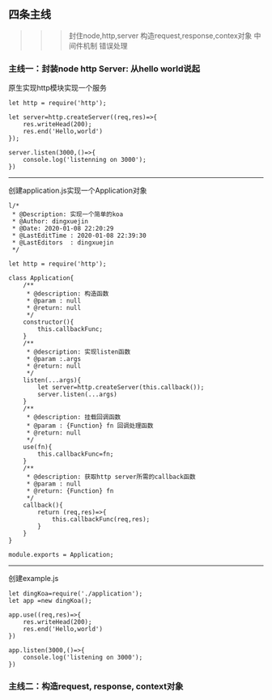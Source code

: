## 四条主线
>>>封住node,http,server
>>>构造request,response,contex对象
>>>中间件机制
>>>错误处理

### 主线一：封装node http Server: 从hello world说起
原生实现http模块实现一个服务
```
let http = require('http');

let server=http.createServer((req,res)=>{
    res.writeHead(200);
    res.end('Hello,world')
});

server.listen(3000,()=>{
    console.log('listenning on 3000');
})
```
---
创建application.js实现一个Application对象
```
l/*
 * @Description: 实现一个简单的koa
 * @Author: dingxuejin
 * @Date: 2020-01-08 22:20:29
 * @LastEditTime : 2020-01-08 22:39:30
 * @LastEditors  : dingxuejin
 */

let http = require('http');

class Application{
    /**
     * @description: 构造函数
     * @param : null
     * @return: null
     */
    constructor(){
        this.callbackFunc;
    }
    /**
     * @description: 实现listen函数
     * @param :.args
     * @return: null
     */
    listen(...args){
        let server=http.createServer(this.callback());
        server.listen(...args)
    }
    /**
     * @description: 挂载回调函数
     * @param : {Function} fn 回调处理函数
     * @return: null
     */
    use(fn){
        this.callbackFunc=fn;
    }
    /**
     * @description: 获取http server所需的callback函数
     * @param : null
     * @return: {Function} fn
     */
    callback(){
        return (req,res)=>{
            this.callbackFunc(req,res);
        }
    }
}

module.exports = Application;
```
---
创建example.js
```
let dingKoa=require('./application');
let app =new dingKoa();

app.use((req,res)=>{
    res.writeHead(200);
    res.end('Hello,world')
})

app.listen(3000,()=>{
    console.log('listening on 3000');
})
```
### 主线二：构造request, response, context对象

